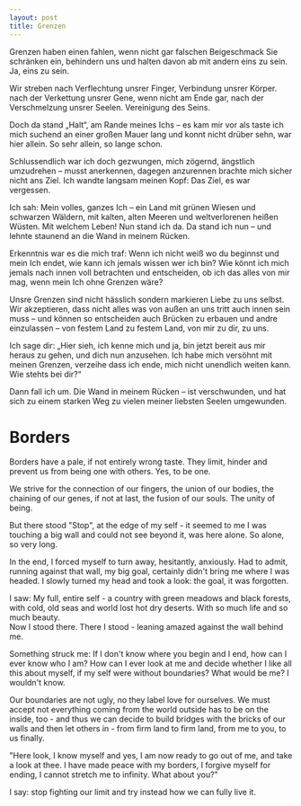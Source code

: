 ```yaml
---
layout: post
title: Grenzen
---
```


Grenzen haben einen fahlen, wenn nicht gar falschen Beigeschmack
Sie schränken ein, behindern uns und halten davon ab mit andern eins zu sein.
Ja, eins zu sein.

Wir streben nach Verflechtung unsrer Finger, Verbindung unsrer Körper.
nach der Verkettung unsrer Gene, wenn nicht am Ende gar, nach der Verschmelzung unsrer Seelen.
Vereinigung des Seins.

Doch da stand „Halt“, am Rande meines Ichs – es kam mir vor als taste ich mich
suchend an einer großen Mauer lang und konnt nicht drüber sehn, 
war hier allein. So sehr allein, so lange schon.

Schlussendlich war ich doch gezwungen, mich zögernd, ängstlich umzudrehen – 
musst anerkennen, dagegen anzurennen brachte mich sicher nicht ans Ziel.
Ich wandte langsam meinen Kopf: Das Ziel, es war vergessen.

Ich sah: Mein volles, ganzes Ich – ein Land mit grünen Wiesen und schwarzen Wäldern, mit kalten, alten Meeren und weltverlorenen heißen Wüsten. Mit welchem Leben! Nun stand ich da. Da stand ich nun – und lehnte staunend an die Wand in meinem Rücken.

Erkenntnis war es die mich traf: Wenn ich nicht weiß wo du beginnst und mein Ich endet, wie kann ich jemals wissen wer ich bin? Wie könnt ich mich jemals nach innen voll betrachten und entscheiden, ob ich das alles von mir mag, wenn mein Ich ohne Grenzen wäre? 

Unsre Grenzen sind nicht hässlich sondern markieren Liebe zu uns selbst. Wir akzeptieren, dass nicht alles was von außen an uns tritt auch innen sein muss – und können so entscheiden auch Brücken zu erbauen und andre einzulassen – von festem Land zu festem Land, von mir zu dir, zu uns.

Ich sage dir: „Hier sieh, ich kenne mich und ja, bin jetzt bereit aus mir heraus zu gehen,
und dich nun anzusehen. Ich habe mich versöhnt mit meinen Grenzen, verzeihe dass ich ende, mich nicht unendlich weiten kann. Wie stehts bei dir?“

Dann fall ich um. Die Wand in meinem Rücken – ist verschwunden, und hat sich zu einem starken Weg zu vielen meiner liebsten Seelen umgewunden.

# Borders

Borders have a pale, if not entirely wrong taste.
They limit, hinder and prevent us from being one with others.
Yes, to be one.

We strive for the connection of our fingers, the union of our bodies, the chaining of our genes, if not at last, the fusion of our souls. The unity of being.

But there stood "Stop", at the edge of my self - it seemed to me I was touching a big wall and could not see beyond it, was here alone. So alone, so very long.

In the end, I forced myself to turn away, hesitantly, anxiously. 
Had to admit, running against that wall, my big goal, certainly didn't bring me where I was headed. I slowly turned my head and took a look: the goal, it was forgotten.

I saw: My full, entire self - a country with green meadows and black forests, with cold, old seas and world lost hot dry deserts. With so much life and so much beauty.  
Now I stood there. There I stood - leaning amazed against the wall behind me.

Something struck me: If I don't know where you begin and I end, how can I ever know who I am? How can I ever look at me and decide whether I like all this about myself, if my self were without boundaries? What would be me? I wouldn't know.

Our boundaries are not ugly, no they label love for ourselves. We must accept not everything coming from the world outside has to be on the inside, too - and thus we can decide to build bridges with the bricks of our walls and then let others in - from firm land to firm land, from me to you, to us finally.

"Here look, I know myself and yes, I am now ready to go out of me, and take a look at thee. I have made peace with my borders, I forgive myself for ending, I cannot stretch me to infinity. What about you?"

I say: stop fighting our limit and try instead how we can fully live it.